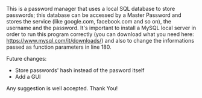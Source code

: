 This is a password manager that uses a local SQL database to store passwords; this database can be accessed by a Master Password and stores the service (like google.com, facebook.com and so on), the username and the password. It's important to install a MySQL local server in order to run this program correctly (you can download what you need here: https://www.mysql.com/it/downloads/) and also to change the informations passed as function parameters in line 180.

Future changes:
  - Store passwords' hash instead of the pasword itself
  - Add a GUI

Any suggestion is well accepted. Thank You!
